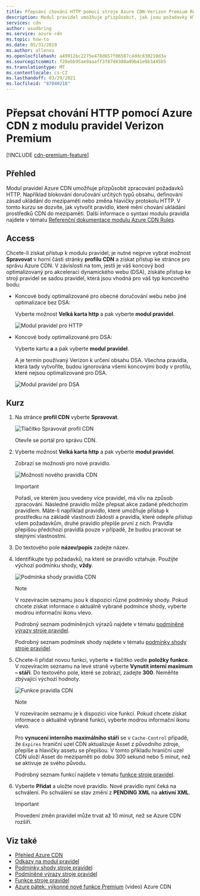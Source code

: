 ```yaml
---
title: Přepsání chování HTTP pomocí stroje Azure CDN-Verizon Premium Rules
description: Modul pravidel umožňuje přizpůsobit, jak jsou požadavky HTTP zpracovávány Azure CDN od Verizon Premium, jako je blokování doručování určitých typů obsahu, definování zásad ukládání do mezipaměti a úprava hlaviček protokolu HTTP.
services: cdn
author: asudbring
ms.service: azure-cdn
ms.topic: how-to
ms.date: 05/31/2019
ms.author: allensu
ms.openlocfilehash: a49912bc2275e478d657f06587c4ddc830210d3a
ms.sourcegitcommit: f28ebb95ae9aaaff3f87d8388a09b41e0b3445b5
ms.translationtype: MT
ms.contentlocale: cs-CZ
ms.lasthandoff: 03/29/2021
ms.locfileid: "87040218"
---
```

# <a name="override-http-behavior-using-the-azure-cdn-from-verizon-premium-rules-engine"></a>Přepsat chování HTTP pomocí Azure CDN z modulu pravidel Verizon Premium

[!INCLUDE [cdn-premium-feature](../../includes/cdn-premium-feature.md)]

## <a name="overview"></a>Přehled

Modul pravidel Azure CDN umožňuje přizpůsobit zpracování požadavků HTTP. Například blokování doručování určitých typů obsahu, definování zásad ukládání do mezipaměti nebo změna hlavičky protokolu HTTP. V tomto kurzu se dozvíte, jak vytvořit pravidlo, které mění chování ukládání prostředků CDN do mezipaměti. Další informace o syntaxi modulu pravidla najdete v tématu [Referenční dokumentace modulu Azure CDN Rules](cdn-verizon-premium-rules-engine-reference.md).

## <a name="access"></a>Access

Chcete-li získat přístup k modulu pravidel, je nutné nejprve vybrat možnost **Spravovat** v horní části stránky **profilu CDN** a získat přístup ke stránce pro správu Azure CDN. V závislosti na tom, jestli je váš koncový bod optimalizovaný pro akceleraci dynamického webu (DSA), získáte přístup ke stroji pravidel se sadou pravidel, která jsou vhodná pro váš typ koncového bodu:

- Koncové body optimalizované pro obecné doručování webu nebo jiné optimalizace bez DSA:
    
    Vyberte možnost **Velká karta http** a pak vyberte **modul pravidel**.

    ![Modul pravidel pro HTTP](./media/cdn-rules-engine/cdn-http-rules-engine.png)

- Koncové body optimalizované pro DSA:
    
    Vyberte kartu **a** a pak vyberte **modul pravidel**.
    
    A je termín používaný Verizon k určení obsahu DSA. Všechna pravidla, která tady vytvoříte, budou ignorována všemi koncovými body v profilu, které nejsou optimalizované pro DSA.

    ![Modul pravidel pro DSA](./media/cdn-rules-engine/cdn-dsa-rules-engine.png)

## <a name="tutorial"></a>Kurz

1. Na stránce **profil CDN** vyberte **Spravovat**.
   
    ![Tlačítko Spravovat profil CDN](./media/cdn-rules-engine/cdn-manage-btn.png)
   
    Otevře se portál pro správu CDN.

2. Vyberte možnost **Velká karta http** a pak vyberte **modul pravidel**.
   
    Zobrazí se možnosti pro nové pravidlo.
   
    ![Možnosti nového pravidla CDN](./media/cdn-rules-engine/cdn-new-rule.png)
   
   > [!IMPORTANT]
   > Pořadí, ve kterém jsou uvedeny více pravidel, má vliv na způsob zpracování. Následné pravidlo může přepsat akce zadané předchozím pravidlem. Máte-li například pravidlo, které umožňuje přístup k prostředku na základě vlastnosti žádosti a pravidla, které odepře přístup všem požadavkům, druhé pravidlo přepíše první z nich. Pravidla přepíšou předchozí pravidla pouze v případě, že budou pracovat se stejnými vlastnostmi.
   >

3. Do textového pole **název/popis** zadejte název.

4. Identifikujte typ požadavků, na které se pravidlo vztahuje. Použijte výchozí podmínku shody, **vždy**.
   
   ![Podmínka shody pravidla CDN](./media/cdn-rules-engine/cdn-request-type.png)
   
   > [!NOTE]
   > V rozevíracím seznamu jsou k dispozici různé podmínky shody. Pokud chcete získat informace o aktuálně vybrané podmínce shody, vyberte modrou informační ikonu vlevo.
   >
   >  Podrobný seznam podmíněných výrazů najdete v tématu [podmíněné výrazy stroje pravidel](cdn-verizon-premium-rules-engine-reference-match-conditions.md).
   >  
   > Podrobný seznam podmínek shody najdete v tématu [podmínky shody stroje pravidel](cdn-verizon-premium-rules-engine-reference-match-conditions.md).
   >
   >

5. Chcete-li přidat novou funkci, vyberte **+** tlačítko vedle **položky funkce**.  V rozevíracím seznamu na levé straně vyberte **Vynutit interní maximum – stáří**.  Do textového pole, které se zobrazí, zadejte **300**. Neměňte zbývající výchozí hodnoty.
   
   ![Funkce pravidla CDN](./media/cdn-rules-engine/cdn-new-feature.png)
   
   > [!NOTE]
   > V rozevíracím seznamu je k dispozici více funkcí. Pokud chcete získat informace o aktuálně vybrané funkci, vyberte modrou informační ikonu vlevo.
   >
   > Pro **vynucení interního maximálního stáří** se v `Cache-Control` případě, že `Expires` hraniční uzel CDN aktualizuje Asset z původního zdroje, přepíše a hlavičky assetu se přepíšou. V tomto příkladu hraniční uzel CDN uloží Asset do mezipaměti po dobu 300 sekund nebo 5 minut, než se aktivuje ze svého původu.
   >
   > Podrobný seznam funkcí najdete v tématu [funkce stroje pravidel](cdn-verizon-premium-rules-engine-reference-features.md).
   >
   >

6. Vyberte **Přidat** a uložte nové pravidlo.  Nové pravidlo nyní čeká na schválení. Po schválení se stav změní z **PENDING XML** na **aktivní XML**.
   
   > [!IMPORTANT]
   > Provedení změn pravidel může trvat až 10 minut, než se Azure CDN rozšíří.
   >
   >

## <a name="see-also"></a>Viz také

- [Přehled Azure CDN](cdn-overview.md)
- [Odkazy na modul pravidel](cdn-verizon-premium-rules-engine-reference.md)
- [Podmínky shody stroje pravidel](cdn-verizon-premium-rules-engine-reference-match-conditions.md)
- [Podmíněné výrazy stroje pravidel](cdn-verizon-premium-rules-engine-reference-conditional-expressions.md)
- [Funkce stroje pravidel](cdn-verizon-premium-rules-engine-reference-features.md)
- [Azure pátek: výkonné nové funkce Premium](https://azure.microsoft.com/documentation/videos/azure-cdns-powerful-new-premium-features/) (video) Azure CDN